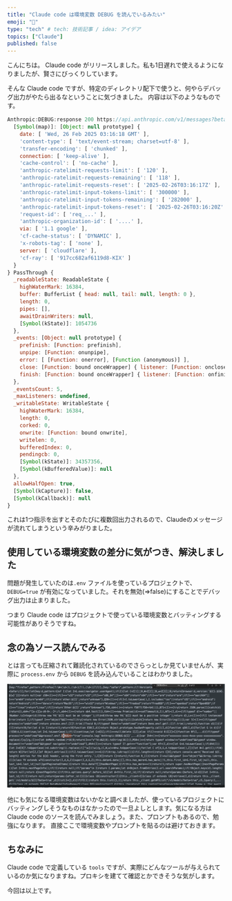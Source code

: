 ```yaml
---
title: "Claude code は環境変数 DEBUG を読んでいるみたい"
emoji: "🦒"
type: "tech" # tech: 技術記事 / idea: アイデア
topics: ["Claude"]
published: false
---
```


こんにちは。 Claude code がリリースしました。私も1日遅れで使えるようになりましたが、賢さにびっくりしています。

そんな Claude code ですが、特定のディレクトリ配下で使うと、何やらデバッグ出力がやたら出るなということに気づきました。
内容は以下のようなものです。

```js
Anthropic:DEBUG:response 200 https://api.anthropic.com/v1/messages?beta=true dZ [Headers] {
  [Symbol(map)]: [Object: null prototype] {
    date: [ 'Wed, 26 Feb 2025 03:16:18 GMT' ],
    'content-type': [ 'text/event-stream; charset=utf-8' ],
    'transfer-encoding': [ 'chunked' ],
    connection: [ 'keep-alive' ],
    'cache-control': [ 'no-cache' ],
    'anthropic-ratelimit-requests-limit': [ '120' ],
    'anthropic-ratelimit-requests-remaining': [ '118' ],
    'anthropic-ratelimit-requests-reset': [ '2025-02-26T03:16:17Z' ],
    'anthropic-ratelimit-input-tokens-limit': [ '300000' ],
    'anthropic-ratelimit-input-tokens-remaining': [ '282000' ],
    'anthropic-ratelimit-input-tokens-reset': [ '2025-02-26T03:16:20Z' ],
    'request-id': [ 'req_...' ],
    'anthropic-organization-id': [ '....' ],
    via: [ '1.1 google' ],
    'cf-cache-status': [ 'DYNAMIC' ],
    'x-robots-tag': [ 'none' ],
    server: [ 'cloudflare' ],
    'cf-ray': [ '917cc682af6119d8-KIX' ]
  }
} PassThrough {
  _readableState: ReadableState {
    highWaterMark: 16384,
    buffer: BufferList { head: null, tail: null, length: 0 },
    length: 0,
    pipes: [],
    awaitDrainWriters: null,
    [Symbol(kState)]: 1054736
  },
  _events: [Object: null prototype] {
    prefinish: [Function: prefinish],
    unpipe: [Function: onunpipe],
    error: [ [Function: onerror], [Function (anonymous)] ],
    close: [Function: bound onceWrapper] { listener: [Function: onclose] },
    finish: [Function: bound onceWrapper] { listener: [Function: onfinish] }
  },
  _eventsCount: 5,
  _maxListeners: undefined,
  _writableState: WritableState {
    highWaterMark: 16384,
    length: 0,
    corked: 0,
    onwrite: [Function: bound onwrite],
    writelen: 0,
    bufferedIndex: 0,
    pendingcb: 0,
    [Symbol(kState)]: 34357356,
    [Symbol(kBufferedValue)]: null
  },
  allowHalfOpen: true,
  [Symbol(kCapture)]: false,
  [Symbol(kCallback)]: null
}
```

これは1つ指示を出すとそのたびに複数回出力されるので、Claudeのメッセージが流れてしまうという辛みがりました。

## 使用している環境変数の差分に気がつき、解決しました

問題が発生していたのは`.env` ファイルを使っているプロジェクトで、`DEBUG=true` が有効になっていました。それを無効(=>false)にすることでデバッグ出力は止まりました。

つまり Claude code はプロジェクトで使っている環境変数とバッティングする可能性がありそうですね。

## 念の為ソース読んでみる

とは言っても圧縮されて難読化されているのでさらっとしか見ていませんが、実際に `process.env` から `DEBUG` を読み込んでいることはわかりました。

![ソースのキャプチャ](/images/claude_code.png)


他にも気になる環境変数はないかなと調べましたが、使っているプロジェクトにバッティングしそうなものはなかったので一旦よしとします。気になる方は Claude code のソースを読んでみましょう。また、プロンプトもあるので、勉強になります。
直接ここで環境変数やプロンプトを貼るのは避けておきます。

## ちなみに

Claude code で定義している `tools` ですが、実際にどんなツールが与えられているのか気になりますね。プロキシを建てて確認とかできそうな気がします。

今回は以上です。
